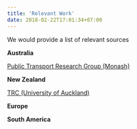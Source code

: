 ```yaml
---
title: 'Relevant Work'
date: 2018-02-22T17:01:34+07:00
---
```

We would provide a list of relevant sources

**Australia**

[Public Transport Research Group (Monash)](http://publictransportresearchgroup.info/)



**New Zealand**

[TRC (University of Auckland)](https://www.auckland.ac.nz/en/engineering/our-research/discover/research-areas-and-facilities/transportation.html)


**Europe**


**South America**
